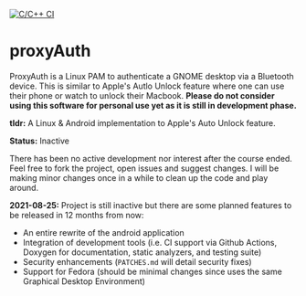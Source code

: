 [![C/C++ CI](https://github.com/zakuArbor/proxyAuth/actions/workflows/c-cpp.yml/badge.svg)](https://github.com/zakuArbor/proxyAuth/actions/workflows/c-cpp.yml)

# proxyAuth
ProxyAuth is a Linux PAM to authenticate a GNOME desktop via a Bluetooth device. This is similar to Apple's Autlo Unlock feature where one can use their phone or watch 
to unlock their Macbook. **Please do not consider using this software for personal use yet as it is still in development phase.** 

**tldr:** A Linux & Android implementation to Apple's Auto Unlock feature.

**Status:** Inactive

There has been no active development nor interest after the course ended. Feel 
free to fork the project, open issues and suggest changes. I will be making 
minor changes once in a while to clean up the code and play around.

**2021-08-25:** Project is still inactive but there are some planned features to be released in 12 months from now:
* An entire rewrite of the android application
* Integration of development tools (i.e. CI support via Github Actions, Doxygen for documentation, static analyzers, and testing suite)
* Security enhancements (`PATCHES.md` will detail security fixes)
* Support for Fedora (should be minimal changes since uses the same Graphical Desktop Environment)


